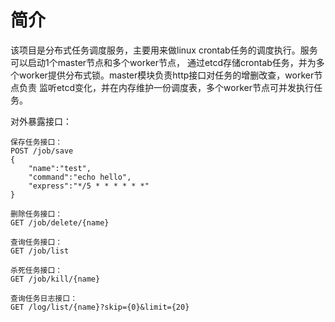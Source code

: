 # 简介

该项目是分布式任务调度服务，主要用来做linux crontab任务的调度执行。服务可以启动1个master节点和多个worker节点，
通过etcd存储crontab任务，并为多个worker提供分布式锁。master模块负责http接口对任务的增删改查，worker节点负责 监听etcd变化，并在内存维护一份调度表，多个worker节点可并发执行任务。

对外暴露接口：

```
保存任务接口：
POST /job/save
{
    "name":"test",
    "command":"echo hello",
    "express":"*/5 * * * * * *"
}

删除任务接口：
GET /job/delete/{name}

查询任务接口：
GET /job/list

杀死任务接口：
GET /job/kill/{name}

查询任务日志接口：
GET /log/list/{name}?skip={0}&limit={20}
```
